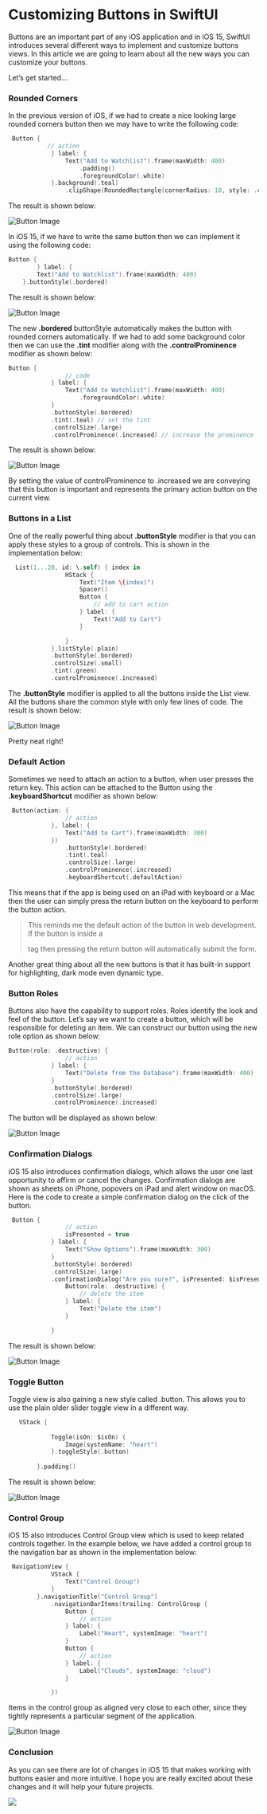 # Customizing Buttons in SwiftUI

Buttons are an important part of any iOS application and in iOS 15, SwiftUI introduces several different ways to implement and customize buttons views. In this article we are going to learn about all the new ways you can customize your buttons.

Let’s get started…

### Rounded Corners

In the previous version of iOS, if we had to create a nice looking large rounded corners button then we may have to write the following code:

``` swift
 Button {
           // action
            } label: {
                Text("Add to Watchlist").frame(maxWidth: 400)
                    .padding()
                    .foregroundColor(.white)
            }.background(.teal)
                .clipShape(RoundedRectangle(cornerRadius: 10, style: .continuous))
```

The result is shown below:

![Button Image](images/button-ios-15-1.png)

In iOS 15, if we have to write the same button then we can implement it using the following code:

``` swift
Button {
        } label: {
        Text("Add to Watchlist").frame(maxWidth: 400)
    }.buttonStyle(.bordered)
```

The result is shown below:

![Button Image](images/button-ios-15-2.png)

The new **.bordered** buttonStyle automatically makes the button with rounded corners automatically. If we had to add some background color then we can use the **.tint** modifier along with the **.controlProminence** modifier as shown below:

``` swift 
Button {
                // code
            } label: {
                Text("Add to Watchlist").frame(maxWidth: 400)
                    .foregroundColor(.white)
            }
            .buttonStyle(.bordered)
            .tint(.teal) // set the tint
            .controlSize(.large)
            .controlProminence(.increased) // increase the prominence
```

The result is shown below:

![Button Image](images/button-ios-15-1.png)

By setting the value of controlProminence to .increased we are conveying that this button is important and represents the primary action button on the current view.

### Buttons in a List

One of the really powerful thing about **.buttonStyle** modifier is that you can apply these styles to a group of controls. This is shown in the implementation below:

``` swift
  List(1...20, id: \.self) { index in
                HStack {
                    Text("Item \(index)")
                    Spacer()
                    Button {
                        // add to cart action
                    } label: {
                        Text("Add to Cart")
                    }

                }
            }.listStyle(.plain)
            .buttonStyle(.bordered)
            .controlSize(.small)
            .tint(.green)
            .controlProminence(.increased)
```

The **.buttonStyle** modifier is applied to all the buttons inside the List view. All the buttons share the common style with only few lines of code. The result is shown below:

![Button Image](images/button-ios-15-3.png)

Pretty neat right!

### Default Action 

Sometimes we need to attach an action to a button, when user presses the return key. This action can be attached to the Button using the **.keyboardShortcut** modifier as shown below:

``` swift
 Button(action: {
                // action
            }, label: {
                Text("Add to Cart").frame(maxWidth: 300)
            })
                .buttonStyle(.bordered)
                .tint(.teal)
                .controlSize(.large)
                .controlProminence(.increased)
                .keyboardShortcut(.defaultAction)
```

This means that if the app is being used on an iPad with keyboard or a Mac then the user can simply press the return button on the keyboard to perform the button action.

> This reminds me the default action of the button in web development. If the button is inside a <form> tag then pressing the return button will automatically submit the form.

Another great thing about all the new buttons is that it has built-in support for highlighting, dark mode even dynamic type.

### Button Roles 

Buttons also have the capability to support roles. Roles identify the look and feel of the button. Let’s say we want to create a button, which will be responsible for deleting an item. We can construct our button using the new role option as shown below:

``` swift
Button(role: .destructive) {
                // action
            } label: {
                Text("Delete from the Database").frame(maxWidth: 400)
            }
            .buttonStyle(.bordered)
            .controlSize(.large)
            .controlProminence(.increased)
```

The button will be displayed as shown below:

![Button Image](images/button-ios-15-4.png)

### Confirmation Dialogs 

iOS 15 also introduces confirmation dialogs, which allows the user one last opportunity to affirm or cancel the changes. Confirmation dialogs are shown as sheets on iPhone, popovers on iPad and alert window on macOS. Here is the code to create a simple confirmation dialog on the click of the button.

``` swift
 Button {
                // action
                isPresented = true
            } label: {
                Text("Show Options").frame(maxWidth: 300)
            }
            .buttonStyle(.bordered)
            .controlSize(.large)
            .confirmationDialog("Are you sure?", isPresented: $isPresented) {
                Button(role: .destructive) {
                    // delete the item
                } label: {
                    Text("Delete the item")
                }

            }
```

The result is shown below:

![Button Image](images/button-ios-15-5.png)

### Toggle Button 

Toggle view is also gaining a new style called .button. This allows you to use the plain older slider toggle view in a different way.

``` swift
   VStack {
            
            Toggle(isOn: $isOn) {
                Image(systemName: "heart")
            }.toggleStyle(.button)
            
        }.padding()
```

The result is shown below:

![Button Image](images/button-ios-15-6.gif)

### Control Group 

iOS 15 also introduces Control Group view which is used to keep related controls together. In the example below, we have added a control group to the navigation bar as shown in the implementation below:

``` swift 
 NavigationView {
            VStack {
                Text("Control Group")
            }
        }.navigationTitle("Control Group")
            .navigationBarItems(trailing: ControlGroup {
                Button {
                    // action
                } label: {
                    Label("Heart", systemImage: "heart")
                }
                Button {
                    // action
                } label: {
                    Label("Clouds", systemImage: "cloud")
                }

            })
```

Items in the control group as aligned very close to each other, since they tightly represents a particular segment of the application.

![Button Image](images/button-ios-15-7.png)

### Conclusion 

As you can see there are lot of changes in iOS 15 that makes working with buttons easier and more intuitive. I hope you are really excited about these changes and it will help your future projects.


<a href = "http://www.azamsharp.com/courses">
<img src="images/banner.png"> 
</a>

 
